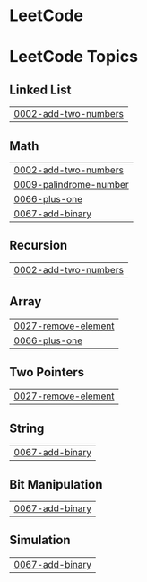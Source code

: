 # LeetCode
<!---LeetCode Topics Start-->
# LeetCode Topics
## Linked List
|  |
| ------- |
| [0002-add-two-numbers](https://github.com/Sanj-ana12/LeetCode/tree/master/0002-add-two-numbers) |
## Math
|  |
| ------- |
| [0002-add-two-numbers](https://github.com/Sanj-ana12/LeetCode/tree/master/0002-add-two-numbers) |
| [0009-palindrome-number](https://github.com/Sanj-ana12/LeetCode/tree/master/0009-palindrome-number) |
| [0066-plus-one](https://github.com/Sanj-ana12/LeetCode/tree/master/0066-plus-one) |
| [0067-add-binary](https://github.com/Sanj-ana12/LeetCode/tree/master/0067-add-binary) |
## Recursion
|  |
| ------- |
| [0002-add-two-numbers](https://github.com/Sanj-ana12/LeetCode/tree/master/0002-add-two-numbers) |
## Array
|  |
| ------- |
| [0027-remove-element](https://github.com/Sanj-ana12/LeetCode/tree/master/0027-remove-element) |
| [0066-plus-one](https://github.com/Sanj-ana12/LeetCode/tree/master/0066-plus-one) |
## Two Pointers
|  |
| ------- |
| [0027-remove-element](https://github.com/Sanj-ana12/LeetCode/tree/master/0027-remove-element) |
## String
|  |
| ------- |
| [0067-add-binary](https://github.com/Sanj-ana12/LeetCode/tree/master/0067-add-binary) |
## Bit Manipulation
|  |
| ------- |
| [0067-add-binary](https://github.com/Sanj-ana12/LeetCode/tree/master/0067-add-binary) |
## Simulation
|  |
| ------- |
| [0067-add-binary](https://github.com/Sanj-ana12/LeetCode/tree/master/0067-add-binary) |
<!---LeetCode Topics End-->